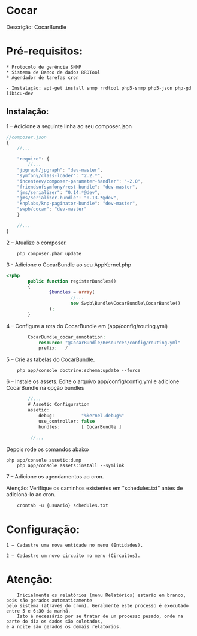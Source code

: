 Cocar
===============

Descrição: CocarBundle

Pré-requisitos:
===============
	* Protocolo de gerência SNMP
	* Sistema de Banco de dados RRDTool
	* Agendador de tarefas cron

	- Instalação: apt-get install snmp rrdtool php5-snmp php5-json php-gd libicu-dev

Instalação:
------------

1 – Adicione a seguinte linha ao seu composer.json
```js
//composer.json
{
    //...

    "require": {
        //...
	"jpgraph/jpgraph": "dev-master",
	"symfony/class-loader": "2.2.*",
	"incenteev/composer-parameter-handler": "~2.0",
	"friendsofsymfony/rest-bundle": "dev-master",
	"jms/serializer": "0.14.*@dev",
	"jms/serializer-bundle": "0.13.*@dev",
	"knplabs/knp-paginator-bundle": "dev-master",
	"swpb/cocar": "dev-master"
    }

    //...
}
```
	
2 – Atualize o composer.

        php composer.phar update

3 - Adicione o CocarBundle ao seu AppKernel.php
```php
<?php
        public function registerBundles()
        {
                $bundles = array(
                        //...
                        new Swpb\Bundle\CocarBundle\CocarBundle()
                );
        }
```

4 – Configure a rota do CocarBundle em (app/config/routing.yml)
```php
        CocarBundle_cocar_annotation:
            resource: "@CocarBundle/Resources/config/routing.yml"
            prefix:   /
```

5 – Crie as tabelas do CocarBundle.

        php app/console doctrine:schema:update --force

6 – Instale os assets.
        Edite o arquivo app/config/config.yml e adicione CocarBundle na opção bundles
```js
        //...
        # Assetic Configuration
        assetic:
            debug:          "%kernel.debug%"
            use_controller: false
            bundles:        [ CocarBundle ]
        
         //...

```
Depois rode os comandos abaixo 
 
	php app/console assetic:dump
        php app/console assets:install --symlink

7 – Adicione os agendamentos ao cron.

Atenção: Verifique os caminhos existentes em "schedules.txt" antes de adicioná-lo ao cron.

        crontab -u {usuario} schedules.txt

Configuração:
===============
	1 – Cadastre uma nova entidade no menu (Entidades).

	2 – Cadastre um novo circuito no menu (Circuitos).

Atenção:
===============
		Inicialmente os relatórios (menu Relatórios) estarão em branco, pois são gerados automaticamente 
	pelo sistema (através do cron). Geralmente este processo é executado entre 5 e 6:30 da manhã. 
		Isto é necessário por se tratar de um processo pesado, onde na parte do dia os dados são coletados, 
	e a noite são gerados os demais relatórios.

